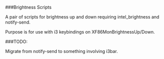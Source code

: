 ###Brightness Scripts

A pair of scripts for brightness up and down requiring intel_brightness and notify-send.

Purpose is for use with i3 keybindings on XF86MonBrightnessUp/Down.

###TODO:

Migrate from notify-send to something involving i3bar.


